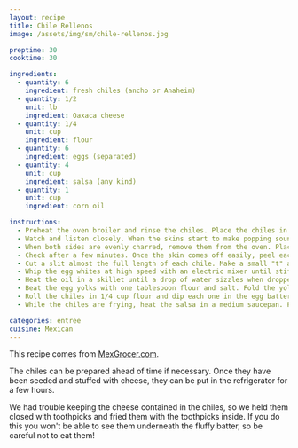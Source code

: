 ```yaml
---
layout: recipe
title: Chile Rellenos
image: /assets/img/sm/chile-rellenos.jpg

preptime: 30
cooktime: 30

ingredients:
  - quantity: 6
    ingredient: fresh chiles (ancho or Anaheim)
  - quantity: 1/2
    unit: lb
    ingredient: Oaxaca cheese
  - quantity: 1/4
    unit: cup
    ingredient: flour
  - quantity: 6
    ingredient: eggs (separated)
  - quantity: 4
    unit: cup
    ingredient: salsa (any kind)
  - quantity: 1
    unit: cup
    ingredient: corn oil

instructions:
  - Preheat the oven broiler and rinse the chiles. Place the chiles in a 9 x 14 baking dish and place on the top rack of the oven.
  - Watch and listen closely. When the skins start to make popping sounds and char and turn black in places, take the chiles out and flip them over.
  - When both sides are evenly charred, remove them from the oven. Place the chiles in a sealed plastic bag to steam (or wrap them individually in a moist paper towel).
  - Check after a few minutes. Once the skin comes off easily, peel each chile.
  - Cut a slit almost the full length of each chile. Make a small "t" across the top, by the stem. Pull out fibers and seeds and replace with cheese. If necessary, pin the chiles closed with toothpicks.
  - Whip the egg whites at high speed with an electric mixer until stiff peaks have formed.
  - Heat the oil in a skillet until a drop of water sizzles when dropped into the pan.
  - Beat the egg yolks with one tablespoon flour and salt. Fold the yolk mixture into the whites until a thick paste forms.
  - Roll the chiles in 1/4 cup flour and dip each one in the egg batter. Coat evenly. Fry on both sides until golden brown. Place on paper towels to drain.
  - While the chiles are frying, heat the salsa in a medium saucepan. Plate the chiles and pour salsa over them. Serve immediately.

categories: entree
cuisine: Mexican
---
```


This recipe comes from [MexGrocer.com](https://www.mexgrocer.com/534-killer-chiles-rellenos.html).

The chiles can be prepared ahead of time if necessary. Once they have been seeded and stuffed with cheese, they can be put in the refrigerator for a few hours.

We had trouble keeping the cheese contained in the chiles, so we held them closed with toothpicks and fried them with the toothpicks inside. If you do this you won't be able to see them underneath the fluffy batter, so be careful not to eat them!
